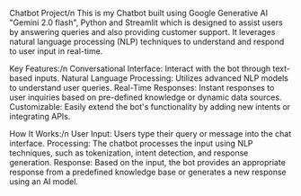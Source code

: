 Chatbot Project/n
This is my Chatbot built using Google Generative AI "Gemini 2.0 flash", Python and Streamlit which is designed to assist users by answering queries and also providing customer support.
It leverages natural language processing (NLP) techniques to understand and respond to user input in real-time.

Key Features:/n
Conversational Interface: Interact with the bot through text-based inputs.
Natural Language Processing: Utilizes advanced NLP models to understand user queries.
Real-Time Responses: Instant responses to user inquiries based on pre-defined knowledge or dynamic data sources.
Customizable: Easily extend the bot's functionality by adding new intents or integrating APIs.

How It Works:/n
User Input: Users type their query or message into the chat interface.
Processing: The chatbot processes the input using NLP techniques, such as tokenization, intent detection, and response generation.
Response: Based on the input, the bot provides an appropriate response from a predefined knowledge base or generates a new response using an AI model.
